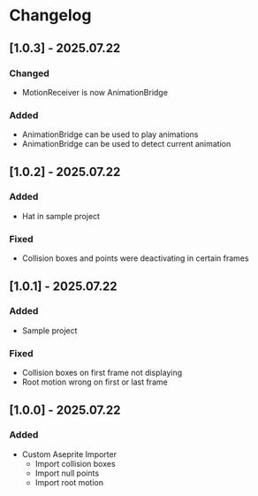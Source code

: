 # Changelog

## [1.0.3] - 2025.07.22

### Changed

- MotionReceiver is now AnimationBridge

### Added

- AnimationBridge can be used to play animations
- AnimationBridge can be used to detect current animation

## [1.0.2] - 2025.07.22

### Added

- Hat in sample project

### Fixed

- Collision boxes and points were deactivating in certain frames

## [1.0.1] - 2025.07.22

### Added

- Sample project

### Fixed

- Collision boxes on first frame not displaying
- Root motion wrong on first or last frame

## [1.0.0] - 2025.07.22

### Added

- Custom Aseprite Importer
  - Import collision boxes
  - Import null points
  - Import root motion